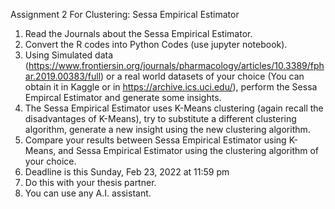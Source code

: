 Assignment 2 For Clustering: Sessa Empirical Estimator
1. Read the Journals about the Sessa Empirical Estimator.
2. Convert the R codes into Python Codes (use jupyter notebook).
3. Using Simulated data (https://www.frontiersin.org/journals/pharmacology/articles/10.3389/fphar.2019.00383/full) or a real world datasets of your choice (You can obtain it in Kaggle or in https://archive.ics.uci.edu/), perform the Sessa Empircal Estimator and generate some insights.
4. The Sessa Empirical Estimator uses K-Means clustering (again recall the disadvantages of K-Means), try to substitute a different clustering algorithm, generate a new insight using the new clustering algorithm.
5. Compare your results between Sessa Empirical Estimator using K-Means, and Sessa Empirical Estimator using the clustering algorithm of your choice.
6. Deadline is this Sunday, Feb 23, 2022 at 11:59 pm
7. Do this with your thesis partner.
8. You can use any A.I. assistant.
